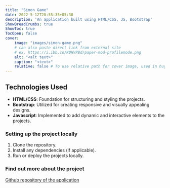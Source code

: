 ```yaml
---
title: "Simon Game"
date: 2022-5-12T20:55:35+05:30
description: 'An application built using HTML/CSS, JS, Bootstrap'
ShowBreadCrumbs: true
ShowToc: true
TocOpen: false
cover:
    image: "images/simon-game.png"
    # can also paste direct link from external site
    # ex. https://i.ibb.co/K0HVPBd/paper-mod-profilemode.png
    alt: "<alt text>"
    caption: "<text>"
    relative: false # To use relative path for cover image, used in hugo Page-bundles
---
```


## Technologies Used
- **HTML/CSS**: Foundation for structuring and styling the projects.
- **Bootstrap**: Utilized for creating responsive and visually appealing designs.
- **Javascript**: Implemented to add dynamic and interactive elements to the projects.

### Setting up the project locally
1. Clone the repository.
2. Install any dependencies (if applicable).
3. Run or deploy the projects locally.

### Find out more about the project

[Github repository of the application](https://akshaya101.github.io/javascript-projects/simon-game/)